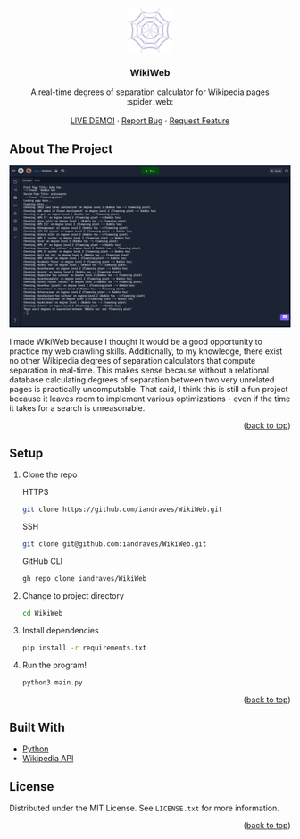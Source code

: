 <!-- PROJECT LOGO -->
<br />
<div align="center">
  <a href="https://github.com/iandraves/WikiWeb">
    <img src="img/web.png" alt="Logo" width="80" height="80">
  </a>

  <h3 align="center">WikiWeb</h3>

  <p align="center">
    A real-time degrees of separation calculator for Wikipedia pages :spider_web: 
    <br />
    <br />
    <a href="https://replit.com/@iand/WikiWeb">LIVE DEMO!</a>
    ·
    <a href="https://github.com/iandraves/WikiWeb/issues">Report Bug</a>
    ·
    <a href="https://github.com/iandraves/WikiWeb/issues">Request Feature</a>
  </p>
</div>

<!-- ABOUT THE PROJECT -->

## About The Project

[![Product Name Screen Shot][product-screenshot]](https://example.com)

I made WikiWeb because I thought it would be a good opportunity to practice my web crawling skills. Additionally, to my knowledge, there exist no other Wikipedia degrees of separation calculators that compute separation in real-time. This makes sense because without a relational database calculating degrees of separation between two very unrelated pages is practically uncomputable. That said, I think this is still a fun project because it leaves room to implement various optimizations - even if the time it takes for a search is unreasonable.

<p align="right">(<a href="#top">back to top</a>)</p>

<!-- SETUP -->

## Setup

1.  Clone the repo

    HTTPS

    ```sh
    git clone https://github.com/iandraves/WikiWeb.git
    ```

    SSH

    ```sh
    git clone git@github.com:iandraves/WikiWeb.git
    ```

    GitHub CLI

    ```sh
    gh repo clone iandraves/WikiWeb
    ```

2.  Change to project directory
    ```sh
    cd WikiWeb
    ```
3.  Install dependencies
    ```sh
    pip install -r requirements.txt
    ```
4.  Run the program!
    ```sh
    python3 main.py
    ```

<p align="right">(<a href="#top">back to top</a>)</p>

<!-- BUILT WITH -->

## Built With

-   [Python](https://www.python.org/)
-   [Wikipedia API](https://pypi.org/project/wikipedia/)

<!-- LICENSE -->

## License

Distributed under the MIT License. See `LICENSE.txt` for more information.

<p align="right">(<a href="#top">back to top</a>)</p>

<!-- MARKDOWN LINKS & IMAGES -->

[product-screenshot]: img/screenshot.png
